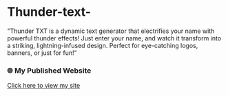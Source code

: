 # Thunder-text-
"Thunder TXT is a dynamic text generator that electrifies your name with powerful thunder effects! Just enter your name, and watch it transform into a striking, lightning-infused design. Perfect for eye-catching logos, banners, or just for fun!"
### 🌐 My Published Website
[Click here to view my site](https://thunder-text.vercel.app/)
